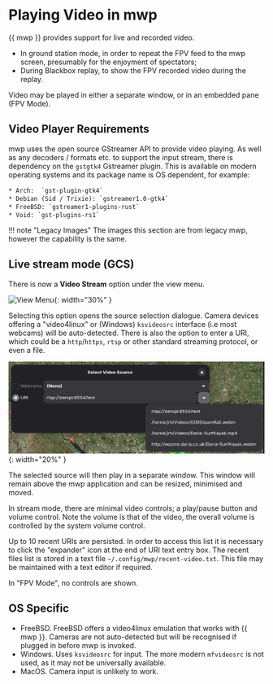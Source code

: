 # Playing Video in mwp

{{ mwp }} provides support for live and recorded video.

* In ground station mode, in order to repeat the FPV feed to the mwp screen, presumably for the enjoyment of spectators;
* During Blackbox replay, to show the FPV recorded video during the replay.

Video may be played in either a separate window, or in an embedded pane (FPV Mode).

## Video Player Requirements

mwp uses the open source GStreamer API to provide video playing. As well as any decoders / formats etc. to support the input stream, there is dependency on the `gstgtk4` Gstreamer plugin. This is available on modern operating systems and its package name is OS dependent, for example:

    * Arch:  `gst-plugin-gtk4`
    * Debian (Sid / Trixie): `gstreamer1.0-gtk4`
    * FreeBSD: `gstreamer1-plugins-rust`
    * Void: `gst-plugins-rs1`

!!! note "Legacy Images"
    The images this section are from legacy mwp, however the capability is the same.

## Live stream mode (GCS)

There is now a **Video Stream** option under the view menu.

![View Menu](images/mwp_vid_menu.png){: width="30%" }

Selecting this option opens the source selection dialogue. Camera devices offering a "video4linux" or (Windows) `ksvideosrc` interface (i.e most webcams) will be auto-detected. There is also the option to enter a URI, which could be a `http`/`https`, `rtsp` or other standard streaming protocol, or even a file.

![Chooser](images/recent-video.png){: width="20%" }

The selected source will then play in a separate window. This window will remain above the mwp application and can be resized, minimised and moved.

In stream mode, there are minimal video controls; a play/pause button and volume control. Note the volume is that of the video, the overall volume is controlled by the system volume control.

Up to 10 recent URIs are persisted. In order to access this list it is necessary to click the "expander" icon at the end of URI text entry box. The recent files list is stored in a text file `~/.config/mwp/recent-video.txt`. This file may be maintained with a text editor if required.

In "FPV Mode", no controls are shown.

## OS Specific

* FreeBSD. FreeBSD offers a video4linux emulation that works with {{ mwp }}. Cameras are not auto-detected but will be recognised if plugged in before mwp is invoked.
* Windows. Uses `ksvideosrc` for input. The more modern `mfvideosrc` is not used, as it may not be universally available.
* MacOS. Camera input is unlikely to work.
